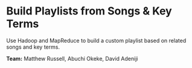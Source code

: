 # Build Playlists from Songs & Key Terms
Use Hadoop and MapReduce to build a custom playlist based on related songs and key terms.

**Team:** Matthew Russell, Abuchi Okeke, David Adeniji
